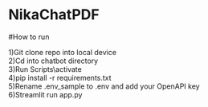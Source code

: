 # NikaChatPDF

#How to run

1)Git clone repo into local device
<br> 2)Cd into chatbot directory
<br> 3)Run Scripts\activate
<br> 4)pip install -r requirements.txt
<br> 5)Rename .env_sample to .env and add your OpenAPI key
<br> 6)Streamlit run app.py
